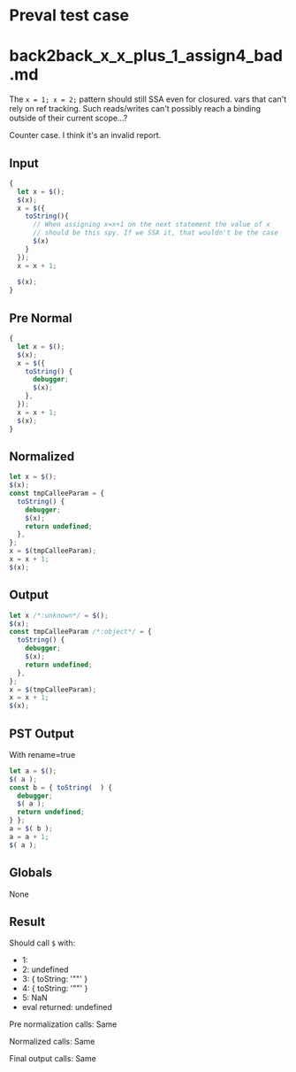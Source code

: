 # Preval test case

# back2back_x_x_plus_1_assign4_bad.md

The `x = 1; x = 2;` pattern should still SSA even for closured.
vars that can't rely on ref tracking.
Such reads/writes can't possibly reach a binding outside of their current scope...?

Counter case. I think it's an invalid report.

## Input

`````js filename=intro
{
  let x = $();
  $(x);
  x = $({
    toString(){
      // When assigning x=x+1 on the next statement the value of x
      // should be this spy. If we SSA it, that wouldn't be the case
      $(x)
    }
  });
  x = x + 1;
  
  $(x);
}
`````

## Pre Normal


`````js filename=intro
{
  let x = $();
  $(x);
  x = $({
    toString() {
      debugger;
      $(x);
    },
  });
  x = x + 1;
  $(x);
}
`````

## Normalized


`````js filename=intro
let x = $();
$(x);
const tmpCalleeParam = {
  toString() {
    debugger;
    $(x);
    return undefined;
  },
};
x = $(tmpCalleeParam);
x = x + 1;
$(x);
`````

## Output


`````js filename=intro
let x /*:unknown*/ = $();
$(x);
const tmpCalleeParam /*:object*/ = {
  toString() {
    debugger;
    $(x);
    return undefined;
  },
};
x = $(tmpCalleeParam);
x = x + 1;
$(x);
`````

## PST Output

With rename=true

`````js filename=intro
let a = $();
$( a );
const b = { toString(  ) {
  debugger;
  $( a );
  return undefined;
} };
a = $( b );
a = a + 1;
$( a );
`````

## Globals

None

## Result

Should call `$` with:
 - 1: 
 - 2: undefined
 - 3: { toString: '"<function>"' }
 - 4: { toString: '"<function>"' }
 - 5: NaN
 - eval returned: undefined

Pre normalization calls: Same

Normalized calls: Same

Final output calls: Same
